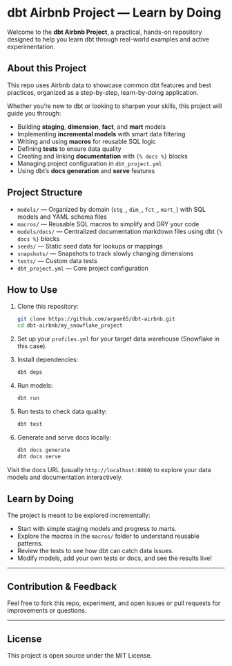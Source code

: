 # dbt Airbnb Project — Learn by Doing

Welcome to the **dbt Airbnb Project**, a practical, hands-on repository designed to help you learn dbt through real-world examples and active experimentation.

## About this Project

This repo uses Airbnb data to showcase common dbt features and best practices, organized as a step-by-step, learn-by-doing application.

Whether you’re new to dbt or looking to sharpen your skills, this project will guide you through:

- Building **staging**, **dimension**, **fact**, and **mart** models  
- Implementing **incremental models** with smart data filtering  
- Writing and using **macros** for reusable SQL logic  
- Defining **tests** to ensure data quality  
- Creating and linking **documentation** with `{% docs %}` blocks  
- Managing project configuration in `dbt_project.yml`  
- Using dbt’s **docs generation** and **serve** features  

## Project Structure

- `models/` — Organized by domain (`stg_`, `dim_`, `fct_`, `mart_`) with SQL models and YAML schema files  
- `macros/` — Reusable SQL macros to simplify and DRY your code  
- `models/docs/` — Centralized documentation markdown files using dbt `{% docs %}` blocks  
- `seeds/` — Static seed data for lookups or mappings  
- `snapshots/` — Snapshots to track slowly changing dimensions  
- `tests/` — Custom data tests  
- `dbt_project.yml` — Core project configuration  

## How to Use

1. Clone this repository:

   ```bash
   git clone https://github.com/arpan65/dbt-airbnb.git
   cd dbt-airbnb/my_snowflake_project
   ```

2. Set up your `profiles.yml` for your target data warehouse (Snowflake in this case).

3. Install dependencies:

   ```bash
   dbt deps
   ```

4. Run models:

   ```bash
   dbt run
   ```

5. Run tests to check data quality:

   ```bash
   dbt test
   ```

6. Generate and serve docs locally:

   ```bash
   dbt docs generate
   dbt docs serve
   ```

Visit the docs URL (usually `http://localhost:8080`) to explore your data models and documentation interactively.

## Learn by Doing

The project is meant to be explored incrementally:

- Start with simple staging models and progress to marts.  
- Explore the macros in the `macros/` folder to understand reusable patterns.  
- Review the tests to see how dbt can catch data issues.  
- Modify models, add your own tests or docs, and see the results live!

---

## Contribution & Feedback

Feel free to fork this repo, experiment, and open issues or pull requests for improvements or questions.

---

## License

This project is open source under the MIT License.
